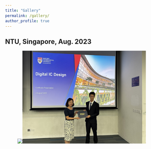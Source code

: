 ```yaml
---
title: "Gallery"
permalink: /gallery/
author_profile: true
---
```


## NTU, Singapore, Aug. 2023
<figure class="half">
     <img src="/images/NTU-1.jpg" width="400"/><img src="/images/NTU-2.jpg" width="400"/>
</figure>
